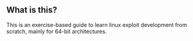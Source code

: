 ## What is this?

This is an exercise-based guide to learn linux exploit development from scratch, mainly for 64-bit architectures.
